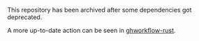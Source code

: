 
This repository has been archived after some dependencies got deprecated.

A more up-to-date action can be seen in [ghworkflow-rust].

[ghworkflow-rust]: https://github.com/lpenz/ghworkflow-rust/
